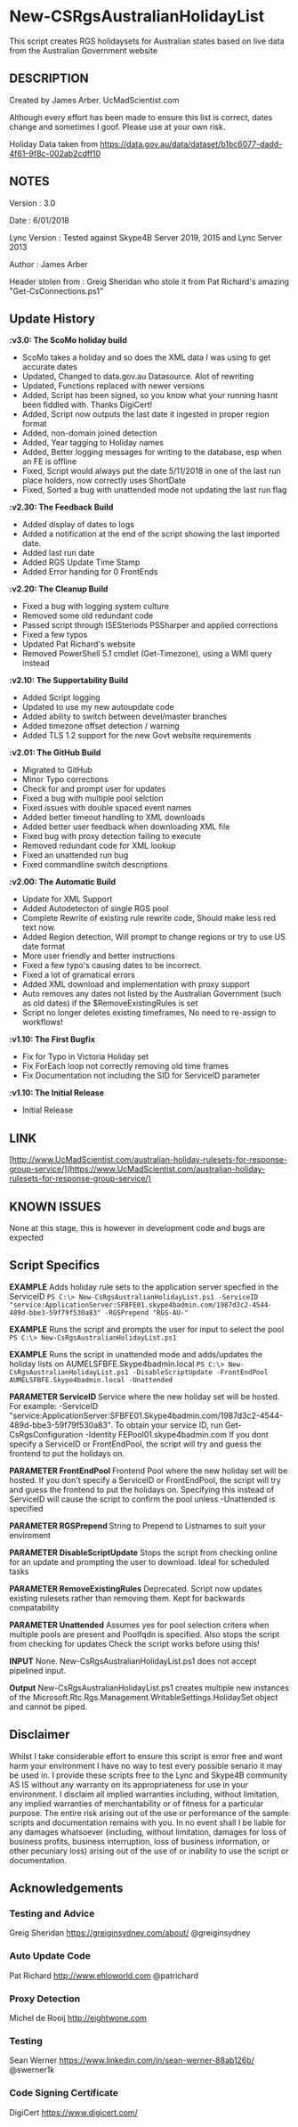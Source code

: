 # New-CSRgsAustralianHolidayList
This script creates RGS holidaysets for Australian states based on live data from the Australian Government website


## DESCRIPTION  
Created by James Arber. UcMadScientist.com

Although every effort has been made to ensure this list is correct, dates change and sometimes I goof. 
Please use at your own risk.

Holiday Data taken from https://data.gov.au/data/dataset/b1bc6077-dadd-4f61-9f8c-002ab2cdff10 
	    
	
## NOTES  
Version  	          : 3.0

Date      			  : 6/01/2018

Lync Version	      : Tested against Skype4B Server 2019, 2015 and Lync Server 2013

Author    		      : James Arber

Header stolen from    : Greig Sheridan who stole it from Pat Richard's amazing "Get-CsConnections.ps1"


## Update History
**:v3.0: The ScoMo holiday build**
* ScoMo takes a holiday and so does the XML data I was using to get accurate dates
* Updated, Changed to data.gov.au Datasource. Alot of rewriting
* Updated, Functions replaced with newer versions
* Added, Script has been signed, so you know what your running hasnt been fiddled with. Thanks DigiCert!
* Added, Script now outputs the last date it ingested in proper region format
* Added, non-domain joined detection
* Added, Year tagging to Holiday names
* Added, Better logging messages for writing to the database, esp when an FE is offline
* Fixed, Script would always put the date 5/11/2018 in one of the last run place holders, now correctly uses ShortDate
* Fixed, Sorted a bug with unattended mode not updating the last run flag

**:v2.30: The Feedback Build**
* Added display of dates to logs
* Added a notification at the end of the script showing the last imported date.
* Added last run date
* Added RGS Update Time Stamp
* Added Error handing for 0 FrontEnds


**:v2.20: The Cleanup Build**
* Fixed a bug with logging system culture
* Removed some old redundant code
* Passed script through ISESteriods PSSharper and applied corrections
* Fixed a few typos
* Updated Pat Richard's website
* Removed PowerShell 5.1 cmdlet (Get-Timezone), using a WMI query instead


**:v2.10: The Supportability Build**
* Added Script logging
* Updated to use my new autoupdate code
* Added ability to switch between devel/master branches
* Added timezone offset detection / warning
* Added TLS 1.2 support for the new Govt website requirements

**:v2.01: The GitHub Build**
* Migrated to GitHub
* Minor Typo corrections
* Check for and prompt user for updates
* Fixed a bug with multiple pool selction
* Fixed issues with double spaced event names
* Added better timeout handling to XML downloads
* Added better user feedback when downloading XML file
* Fixed bug with proxy detection failing to execute
* Removed redundant code for XML lookup
* Fixed an unattended run bug
* Fixed commandline switch descriptions

**:v2.00: The Automatic Build**
* Update for XML Support
* Added Autodetecton of single RGS pool
* Complete Rewrite of existing rule rewrite code, Should make less red text now.
* Added Region detection, Will prompt to change regions or try to use US date format
* More user friendly and better instructions
* Fixed a few typo's causing dates to be incorrect.
* Fixed a lot of gramatical errors
* Added XML download and implementation with proxy support
* Auto removes any dates not listed by the Australian Government (such as old dates) if the $RemoveExistingRules is set
* Script no longer deletes existing timeframes, No need to re-assign to workflows!

**:v1.10: The First Bugfix**
* Fix for Typo in Victoria Holiday set
* Fix ForEach loop not correctly removing old time frames
* Fix Documentation not including the SID for ServiceID parameter

**:v1.10: The Initial Release**   
* Initial Release


## LINK  
[http://www.UcMadScientist.com/australian-holiday-rulesets-for-response-group-service/](https://www.UcMadScientist.com/australian-holiday-rulesets-for-response-group-service/)

## KNOWN ISSUES
   None at this stage, this is however in development code and bugs are expected

## Script Specifics

**EXAMPLE** Adds holiday rule sets to the application server specfied in the ServiceID
`PS C:\> New-CsRgsAustralianHolidayList.ps1 -ServiceID "service:ApplicationServer:SFBFE01.skype4badmin.com/1987d3c2-4544-489d-bbe3-59f79f530a83" -RGSPrepend "RGS-AU-"`

**EXAMPLE** Runs the script and prompts the user for input to select the pool
`PS C:\> New-CsRgsAustralianHolidayList.ps1`

**EXAMPLE** Runs the script in unattended mode and adds/updates the holiday lists on AUMELSFBFE.Skype4badmin.local
`PS C:\> New-CsRgsAustralianHolidayList.ps1 -DisableScriptUpdate -FrontEndPool AUMELSFBFE.Skype4badmin.local -Unattended`

**PARAMETER ServiceID <RgsIdentity>**
Service where the new holiday set will be hosted. For example: -ServiceID "service:ApplicationServer:SFBFE01.Skype4badmin.com/1987d3c2-4544-489d-bbe3-59f79f530a83".
To obtain your service ID, run Get-CsRgsConfiguration -Identity FEPool01.skype4badmin.com
If you dont specify a ServiceID or FrontEndPool, the script will try and guess the frontend to put the holidays on.

**PARAMETER FrontEndPool <FrontEnd FQDN>**
Frontend Pool where the new holiday set will be hosted. 
If you don't specify a ServiceID or FrontEndPool, the script will try and guess the frontend to put the holidays on.
Specifying this instead of ServiceID will cause the script to confirm the pool unless -Unattended is specified

**PARAMETER RGSPrepend <String>**
String to Prepend to Listnames to suit your enviroment

**PARAMETER DisableScriptUpdate**
Stops the script from checking online for an update and prompting the user to download. Ideal for scheduled tasks

**PARAMETER RemoveExistingRules**
Deprecated. Script now updates existing rulesets rather than removing them. Kept for backwards compatability

**PARAMETER Unattended**
Assumes yes for pool selection critera when multiple pools are present and Poolfqdn is specified.
Also stops the script from checking for updates
Check the script works before using this!

**INPUT**
None. New-CsRgsAustralianHolidayList.ps1 does not accept pipelined input.

**Output**
New-CsRgsAustralianHolidayList.ps1 creates multiple new instances of the Microsoft.Rtc.Rgs.Management.WritableSettings.HolidaySet object and cannot be piped.



## Disclaimer					
Whilst I take considerable effort to ensure this script is error free and wont harm your environment
I have no way to test every possible senario it may be used in. I provide these scripts free
to the Lync and Skype4B community AS IS without any warranty on its appropriateness for use in
your environment. I disclaim all implied warranties including,
without limitation, any implied warranties of merchantability or of fitness for a particular
purpose. The entire risk arising out of the use or performance of the sample scripts and
documentation remains with you. In no event shall I be liable for any damages whatsoever
(including, without limitation, damages for loss of business profits, business interruption,
loss of business information, or other pecuniary loss) arising out of the use of or inability
to use the script or documentation.

								
## Acknowledgements
### Testing and Advice
Greig Sheridan https://greiginsydney.com/about/ @greiginsydney

### Auto Update Code
Pat Richard http://www.ehloworld.com @patrichard

### Proxy Detection
Michel de Rooij	http://eightwone.com

### Testing 
Sean Werner https://www.linkedin.com/in/sean-werner-88ab126b/ @swerner1k

### Code Signing Certificate
DigiCert https://www.digicert.com/
